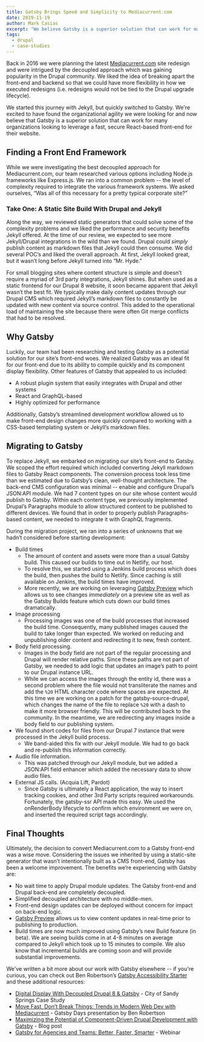 ```yaml
---
title: Gatsby Brings Speed and Simplicity to Mediacurrent.com
date: 2019-11-19
author: Mark Casias
excerpt: "We believe Gatsby is a superior solution that can work for many organizations looking to leverage a fast, secure React-based front-end for their website."
tags:
  - drupal
  - case-studies
---
```


Back in 2016 we were planning the latest [Mediacurrent.com](https://www.mediacurrent.com) site redesign and were intrigued by the decoupled approach which was gaining popularity in the Drupal community. We liked the idea of breaking apart the front-end and backend so that we could have more flexibility in how we executed redesigns (i.e. redesigns would not be tied to the Drupal upgrade lifecycle). 

We started this journey with Jekyll, but quickly switched to Gatsby. We're excited to have found the organizational agility we were looking for and now believe that Gatsby is a superior solution that can work for many organizations looking to leverage a fast, secure React-based front-end for their website. 

## Finding a Front End Framework

While we were investigating the best decoupled approach for Mediacurrent.com, our team researched various options including Node.js frameworks like Express.js. We ran into a common problem -- the level of complexity required to integrate the various framework systems. We asked ourselves, “Was all of this necessary for a pretty typical corporate site?”

### Take One: A Static Site Build With Drupal and Jekyll

Along the way, we reviewed static generators that could solve some of the complexity problems and we liked the performance and security benefits Jekyll offered. At the time of our review, we expected to see more Jekyll/Drupal integrations in the wild than we found. Drupal could _simply_ publish content as markdown files that Jekyll could then consume. We did several POC’s and liked the overall approach. At first, Jekyll looked great, but it wasn’t long before Jekyll turned into “Mr. Hyde."

For small blogging sites where content structure is simple and doesn’t require a myriad of 3rd party integrations, Jekyll shines. But when used as a static frontend for our Drupal 8 website, it soon became apparent that Jekyll wasn’t the best fit. We typically make daily content updates through our Drupal CMS which required Jekyll’s markdown files to constantly be updated with new content via source control. This added to the operational load of maintaining the site because there were often Git merge conflicts that had to be resolved.

## Why Gatsby

Luckily, our team had been researching and testing Gatsby as a potential solution for our site’s front-end woes. We realized Gatsby was an ideal fit for our front-end due to its ability to compile quickly and its component display flexibility. Other features of Gatsby that appealed to us included:

- A robust plugin system that easily integrates with Drupal and other systems
- React and GraphQL-based
- Highly optimized for performance

Additionally, Gatsby’s streamlined development workflow allowed us to make front-end design changes more quickly compared to working with a CSS-based templating system or Jekyll’s markdown files.

## Migrating to Gatsby

To replace Jekyll, we embarked on migrating our site’s front-end to Gatsby. We scoped the effort required which included converting Jekyll markdown files to Gatsby React components. The conversion process took less time than we estimated due to Gatsby’s clean, well-thought architecture. The back-end CMS configuration was minimal -- enable and configure Drupal’s JSON:API module. We had 7 content types on our site whose content would publish to Gatsby. Within each content type, we previously implemented Drupal’s Paragraphs module to allow structured content to be published to different devices. We found that in order to properly publish Paragraphs-based content, we needed to integrate it with GraphQL fragments.

During the migration project, we ran into a series of unknowns that we hadn’t considered before starting development:

- Build times
  - The amount of content and assets were more than a usual Gatsby build. This caused our builds to time out in Netlify, our host.
  - To resolve this, we started using a Jenkins build process which does the build, then pushes the build to Netlify. Since caching is still available on Jenkins, the build times have improved.
  - More recently, we are working on leveraging [Gatsby Preview](https://www.gatsbyjs.com/preview/) which allows us to see changes _immediately_ on a preview site as well as the Gatsby Builds feature which cuts down our build times dramatically.
- Image processing
  - Processing images was one of the build processes that increased the build time. Consequently, many published images caused the build to take longer than expected. We worked on reducing and unpublishing older content and redirecting it to new, fresh content.
- Body field processing.
  - Images in the body field are not part of the regular processing and Drupal will render relative paths. Since these paths are not part of Gatsby, we needed to add logic that updates an image’s path to point to our Drupal instance URL.
  - While we can access the images through the entity id, there was a second problem where the file would not transliterate the names and add the `%20` HTML character code where spaces are expected. At this time we are working on a patch for the gatsby-source-drupal, which changes the name of the file to replace `%20` with a dash to make it more browser friendly. This will be contributed back to the community. In the meantime, we are redirecting any images inside a body field to our publishing system.
- We found short codes for files from our Drupal 7 instance that were processed in the Jekyll build process.
  - We band-aided this fix with our Jekyll module. We had to go back and re-publish this information correctly.
- Audio file information.
  - This was patched through our Jekyll module, but we added a JSON:API field enhancer which added the necessary data to show audio files.
- External JS calls. (Acquia Lift, Pardot)
  - Since Gatsby is ultimately a React application, the way to insert tracking cookies, and other 3rd Party scripts required workarounds. Fortunately, the gatsby-ssr API made this easy. We used the onRenderBody lifecycle to confirm which environment we were on, and inserted the required script tags accordingly.

## Final Thoughts

Ultimately, the decision to convert Mediacurrent.com to a Gatsby front-end was a wise move. Considering the issues we inherited by using a static-site generator that wasn’t intentionally built as a CMS front-end, Gatsby has been a welcome improvement. The benefits we’re experiencing with Gatsby are:

- No wait time to apply Drupal module updates. The Gatsby front-end and Drupal back-end are completely decoupled.
- Simplified decoupled architecture with no middle-men.
- Front-end design updates can be deployed without concern for impact on back-end logic.
- [Gatsby Preview](https://www.gatsbyjs.com/preview/) allows us to view content updates in real-time prior to publishing to production.
- Build times are now much improved using Gatsby’s new Build feature (in beta). We are seeing builds come in at 4-8 minutes on average compared to Jekyll which took up to 15 minutes to compile. We also know that incremental builds are coming soon and will provide substantial improvements.

We've written a bit more about our work with Gatsby elsewhere -- if you're curious, you can check out Ben Robertson’s [Gatsby Accessibility Starter](/starters/benjamingrobertson/gatsby-starter-accessibility/) and these additional resources:

- [Digital Display With Decoupled Drupal 8 & Gatsby](/blog/2019-07-09-digital-display-drupal-gatsby/) - City of Sandy Springs Case Study
- [Move Fast, Don’t Break Things: Trends in Modern Web Dev with Mediacurrent](https://youtu.be/QiocnDGnKfs) - Gatsby Days presentation by Ben Robertson
- [Maximizing the Potential of Component-Driven Drupal Development with Gatsby](/blog/2019-06-28-component-driven-drupal-development/) - Blog post
- [Gatsby for Agencies and Teams: Better, Faster, Smarter](https://www.gatsbyjs.com/gatsby-for-agencies/) - Webinar
